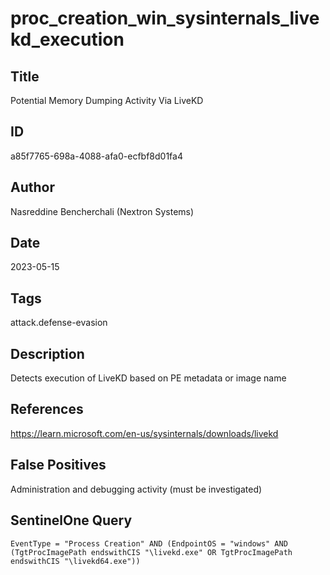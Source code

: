 # proc_creation_win_sysinternals_livekd_execution

## Title
Potential Memory Dumping Activity Via LiveKD

## ID
a85f7765-698a-4088-afa0-ecfbf8d01fa4

## Author
Nasreddine Bencherchali (Nextron Systems)

## Date
2023-05-15

## Tags
attack.defense-evasion

## Description
Detects execution of LiveKD based on PE metadata or image name

## References
https://learn.microsoft.com/en-us/sysinternals/downloads/livekd

## False Positives
Administration and debugging activity (must be investigated)

## SentinelOne Query
```
EventType = "Process Creation" AND (EndpointOS = "windows" AND (TgtProcImagePath endswithCIS "\livekd.exe" OR TgtProcImagePath endswithCIS "\livekd64.exe"))

```